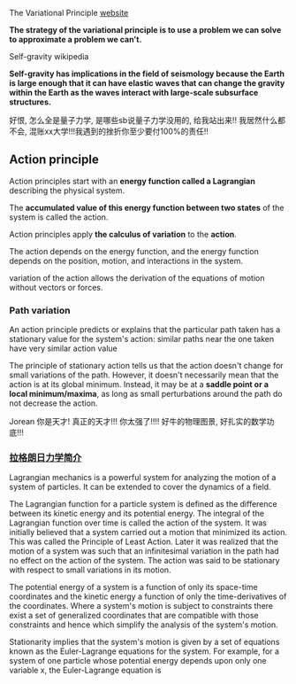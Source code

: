 
The Variational Principle [website](https://stanford.edu/~jeffjar/statmech/lec5b.html#jenson)


**The strategy of the variational principle is to use a problem we can solve to approximate a problem we can't.**


Self-gravity wikipedia

**Self-gravity has implications in the field of seismology because the Earth is large enough that it can have elastic waves that can change the gravity within the Earth as the waves interact with large-scale subsurface structures.**

好恨, 怎么全是量子力学, 是哪些sb说量子力学没用的, 给我站出来!! 我居然什么都不会, 混账xx大学!!!我遇到的挫折你至少要付100%的责任!!

## Action principle
Action principles start with an **energy function called a Lagrangian** describing the physical system. 

The **accumulated value of this energy function between two states** of the system is called the action.

Action principles apply **the calculus of variation** to the **action**. 
 
The action depends on the energy function, and the energy function depends on the position, motion, and interactions in the system.

 variation of the action allows the derivation of the equations of motion without vectors or forces.

### Path variation
An action principle predicts or explains that the particular path taken has a stationary value for the system's action: similar paths near the one taken have very similar action value

The principle of stationary action tells us that the action doesn't change for small variations of the path. However, it doesn't necessarily mean that the action is at its global minimum. Instead, it may be at a **saddle point or a local minimum/maxima**, as long as small perturbations around the path do not decrease the action.

Jorean 你是天才! 真正的天才!!! 你太强了!!!! 好牛的物理图景, 好扎实的数学功底!!!


### [拉格朗日力学简介](https://www.sjsu.edu/faculty/watkins/lagrangianfieldth.htm#:~:text=where-,v%20=%20(dx/dt),time%20and%20the%20spatial%20coordinates.)
Lagrangian mechanics is a powerful system for analyzing the motion of a system of particles. It can be extended to cover the dynamics of a field.

The Lagrangian function for a particle system is defined as the difference between its kinetic energy and its potential energy. The integral of the Lagrangian function over time is called the action of the system. It was initially believed that a system carried out a motion that minimized its action. This was called the Principle of Least Action. Later it was realized that the motion of a system was such that an infinitesimal variation in the path had no effect on the action of the system. The action was said to be stationary with respect to small variations in its motion.

The potential energy of a system is a function of only its space-time coordinates and the kinetic energy a function of only the time-derivatives of the coordinates. Where a system's motion is subject to constraints there exist a set of generalized coordinates that are compatible with those constraints and hence which simplify the analysis of the system's motion.

Stationarity implies that the system's motion is given by a set of equations known as the Euler-Lagrange equations for the system. For example, for a system of one particle whose potential energy depends upon only one variable x, the Euler-Lagrange equation is